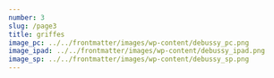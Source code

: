 ```yaml
---
number: 3
slug: /page3
title: griffes
image_pc: ../../frontmatter/images/wp-content/debussy_pc.png
image_ipad: ../../frontmatter/images/wp-content/debussy_ipad.png
image_sp: ../../frontmatter/images/wp-content/debussy_sp.png
---
```



